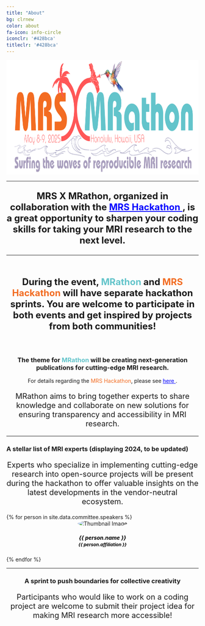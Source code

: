```yaml
---
title: "About"
bg: clrnew
color: about
fa-icon: info-circle
iconclr: '#428bca'
titleclr: '#428bca'
---
```


<center><img src="https://github.com/mrathon/honolulu2025/blob/master/img/mrathon_new.png?raw=true" style="height:300px;"></center>

<hr>
<p style ="text-align: center; font-weight: bold; font-size:24px;"> MRS X MRathon, organized in collaboration with the <a href="https://sites.google.com/view/mrshackathon2024/" style="color:blue;"> MRS Hackathon </a>, is a great opportunity to sharpen your coding skills for taking your MRI research to the next level.</p>
<hr>

<br>
<center><i class="fa fa-terminal fa-3x"></i></center>

<p style ="text-align: center; font-weight: bold; font-size:24px;"> During the event, <span style="color:#63c4ca;">MRathon</span> and <span style="color:#f26c22;">MRS Hackathon</span> will have separate hackathon sprints. You are welcome to participate in both events and get inspired by projects from both communities!</p>

<br>
<center><i class="fa-solid fa-palette fa-3x"></i></center>

<h3 style ="text-align: center;"> The theme for <span style="color:#63c4ca;">MRathon</span> will be creating next-generation publications for cutting-edge MRI research.</h3> 

<p style ="text-align: center;"> For details regarding the <span style="color:#f26c22;">MRS Hackathon</span>, please see <a href="https://sites.google.com/view/mrshackathon2024/" style="color:blue;"> here </a>.</p>

<center>
<p style ="text-align: center;  font-size:20px;">MRathon aims to bring together experts to share knowledge and collaborate on new solutions for ensuring transparency and accessibility in MRI research.</p>
 </center>
<hr>
 <h3>A stellar list of MRI experts (displaying 2024, to be updated)</h3>

 <p style ="text-align: center;  font-size:20px;"> Experts who specialize in implementing cutting-edge research into open-source projects will be present during the hackathon to offer valuable insights on the latest developments in the vendor-neutral ecosystem. </p>

<div class="team" style="margin-top:10px;">
<div class="row" style="justify-content:center;">
{% for person in site.data.committee.speakers %}
<div class="col-sm-2">
<center>
<div class="team-player">
    <img src="img/organization/{{ person.image }}" alt="Thumbnail Image" class="img-raised img-circle" style="width:100px;height:100px;border-radius: 50%;">
    <h5 class="title" style="color: black;">{{ person.name }}<br>
        <small class="text-muted" style="color: black;">{{ person.affiliation }}</small>
    </h5>
    <!-- <p style="color: darkgray;"> {{ person.affiliation }}</p> -->
</div>
</center>
</div>
  {% endfor %}

<div>
<div>
<hr>
<center>
 <h3>A sprint to push boundaries for collective creativity</h3>

 <p style ="text-align: center;  font-size:20px;">Participants who would like to work on a coding project are welcome to submit their project idea for making MRI research more accessible!</p>
</center>


